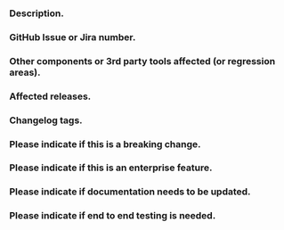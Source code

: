 <!-- Please, fill up the PR details. -->

### Description.

<!-- First, describe here details about it. -->

### GitHub Issue or Jira number.

<!-- Add here. -->

### Other components or 3rd party tools affected (or regression areas).

<!-- Add here. e.g. "It breaks/affects Ratel UI behavior." -->

### Affected releases.

<!-- for exmaple 2.0 and 1.2 or just 2.0. -->

<!-- Add here. -->

### Changelog tags.

<!-- removed, added, fixed, ... -->

<!-- Add here. -->

### Please indicate if this is a breaking change.

<!-- Add here. -->

### Please indicate if this is an enterprise feature.

<!-- Add here. -->

### Please indicate if documentation needs to be updated.

<!-- If yes indicate the documentation issue number. Add here. -->
<!--or create one and add the number here -->

### Please indicate if end to end testing is needed.

<!-- if yes indicate the testing issue number -->
<!--or create one and add the number here -->
